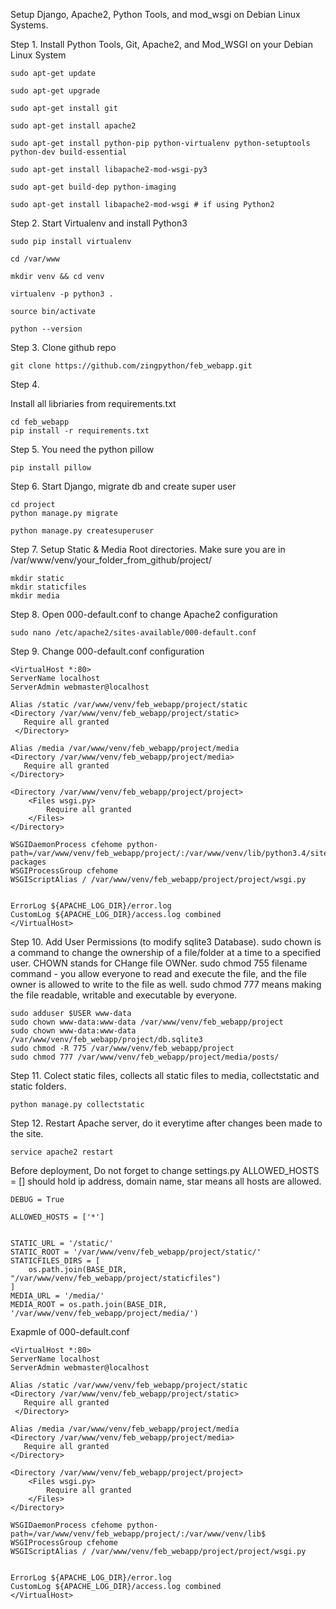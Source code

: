 Setup Django, Apache2, Python Tools, and mod_wsgi on Debian Linux Systems.

Step 1. Install Python Tools, Git, Apache2, and Mod_WSGI on your Debian Linux System

```
sudo apt-get update

sudo apt-get upgrade

sudo apt-get install git

sudo apt-get install apache2

sudo apt-get install python-pip python-virtualenv python-setuptools python-dev build-essential

sudo apt-get install libapache2-mod-wsgi-py3

sudo apt-get build-dep python-imaging

sudo apt-get install libapache2-mod-wsgi # if using Python2
```

Step 2. Start Virtualenv and install Python3
```
sudo pip install virtualenv 

cd /var/www

mkdir venv && cd venv

virtualenv -p python3 .

source bin/activate

python --version
```

Step 3. Clone github repo
```
git clone https://github.com/zingpython/feb_webapp.git

```

Step 4.

Install all libriaries from requirements.txt
```
cd feb_webapp
pip install -r requirements.txt
```

Step 5.
You need the python pillow
```
pip install pillow
```

Step 6.
Start Django, migrate db and create super user
```
cd project
python manage.py migrate

python manage.py createsuperuser 
```

Step 7. 
Setup Static & Media Root directories.
Make sure you are in /var/www/venv/your_folder_from_github/project/
```
mkdir static
mkdir staticfiles
mkdir media
```

Step 8.
Open 000-default.conf to change Apache2 configuration
```
sudo nano /etc/apache2/sites-available/000-default.conf
```

Step 9.
Change 000-default.conf configuration
```
<VirtualHost *:80>
ServerName localhost
ServerAdmin webmaster@localhost

Alias /static /var/www/venv/feb_webapp/project/static
<Directory /var/www/venv/feb_webapp/project/static>
   Require all granted
 </Directory>

Alias /media /var/www/venv/feb_webapp/project/media
<Directory /var/www/venv/feb_webapp/project/media>
   Require all granted
</Directory>

<Directory /var/www/venv/feb_webapp/project/project>
    <Files wsgi.py>
        Require all granted
    </Files>
</Directory>

WSGIDaemonProcess cfehome python-path=/var/www/venv/feb_webapp/project/:/var/www/venv/lib/python3.4/site-packages
WSGIProcessGroup cfehome
WSGIScriptAlias / /var/www/venv/feb_webapp/project/project/wsgi.py


ErrorLog ${APACHE_LOG_DIR}/error.log
CustomLog ${APACHE_LOG_DIR}/access.log combined
</VirtualHost>
```

Step 10.
Add User Permissions (to modify sqlite3 Database).
sudo chown is a command to change the ownership of a file/folder at a time to a specified user. CHOWN stands for CHange file OWNer.
sudo chmod 755 filename command - you allow everyone to read and execute the file, and the file owner is allowed to write to the file as well. 
sudo chmod 777 means making the file readable, writable and executable by everyone.
```
sudo adduser $USER www-data
sudo chown www-data:www-data /var/www/venv/feb_webapp/project
sudo chown www-data:www-data /var/www/venv/feb_webapp/project/db.sqlite3
sudo chmod -R 775 /var/www/venv/feb_webapp/project
sudo chmod 777 /var/www/venv/feb_webapp/project/media/posts/
```

Step 11.
Colect static files, collects all static files to media, collectstatic and static folders.
```
python manage.py collectstatic
```

Step 12.
Restart Apache server, do it everytime after changes been made to the site.
```
service apache2 restart
```

Before deployment, Do not forget to change settings.py
ALLOWED_HOSTS = [] should hold ip address, domain name, star means all hosts are allowed.
```
DEBUG = True

ALLOWED_HOSTS = ['*']


STATIC_URL = '/static/'
STATIC_ROOT = '/var/www/venv/feb_webapp/project/static/'
STATICFILES_DIRS = [
    os.path.join(BASE_DIR, "/var/www/venv/feb_webapp/project/staticfiles")
]
MEDIA_URL = '/media/'
MEDIA_ROOT = os.path.join(BASE_DIR, '/var/www/venv/feb_webapp/project/media/')
```


Exapmle of 000-default.conf

```
<VirtualHost *:80>
ServerName localhost
ServerAdmin webmaster@localhost

Alias /static /var/www/venv/feb_webapp/project/static
<Directory /var/www/venv/feb_webapp/project/static>
   Require all granted
 </Directory>

Alias /media /var/www/venv/feb_webapp/project/media
<Directory /var/www/venv/feb_webapp/project/media>
   Require all granted
</Directory>

<Directory /var/www/venv/feb_webapp/project/project>
    <Files wsgi.py>
        Require all granted
    </Files>
</Directory>

WSGIDaemonProcess cfehome python-path=/var/www/venv/feb_webapp/project/:/var/www/venv/lib$
WSGIProcessGroup cfehome
WSGIScriptAlias / /var/www/venv/feb_webapp/project/project/wsgi.py


ErrorLog ${APACHE_LOG_DIR}/error.log
CustomLog ${APACHE_LOG_DIR}/access.log combined
</VirtualHost>

```




